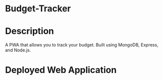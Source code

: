 # Budget-Tracker

# Description
A PWA that allows you to track your budget. Built using MongoDB, Express, and Node.js.

# Deployed Web Application 

